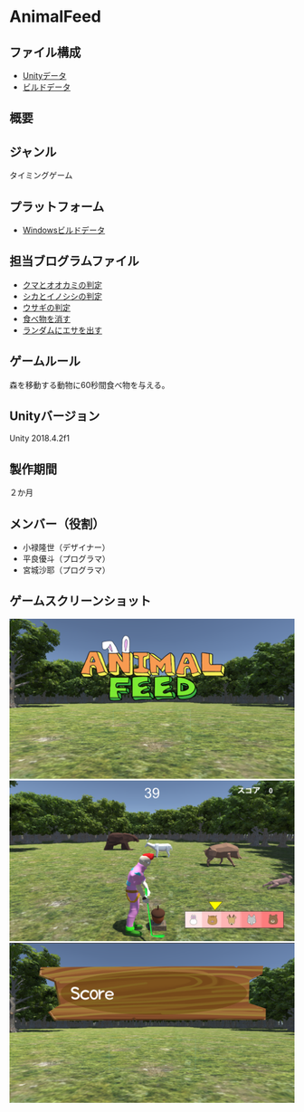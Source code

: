 # AnimalFeed  

## ファイル構成  
* [Unityデータ](./testgame/)  
* [ビルドデータ](./Executable/)  

## 概要  

## ジャンル  
タイミングゲーム

## プラットフォーム  
* [Windowsビルドデータ](./Executable/AnimalFeed_Windows/)  

## 担当ブログラムファイル  
* [クマとオオカミの判定](./testgame/Assets/Script/AnnimalScript/BearWolf.cs)  
* [シカとイノシシの判定](./testgame/Assets/Script/AnnimalScript/DeerBoar.cs)  
* [ウサギの判定](./testgame/Assets/Script/AnnimalScript/Hare.cs)  
* [食べ物を消す](./testgame/Assets/Script/fooddes.cs)  
* [ランダムにエサを出す](./testgame/Assets/Script/random.cs)  

## ゲームルール  
森を移動する動物に60秒間食べ物を与える。  

## Unityバージョン  
Unity 2018.4.2f1  

## 製作期間  
２か月

## メンバー（役割）  
* 小禄隆世（デザイナー）  
* 平良優斗（プログラマ）  
* 宮城沙耶（プログラマ）  

## ゲームスクリーンショット  
![タイトル画面](./ScreenShot/title.png)  
![プレイ画面](./ScreenShot/playScene.png)  
![リザルト画面](./ScreenShot/AnimalFeedRizaruto.png)  